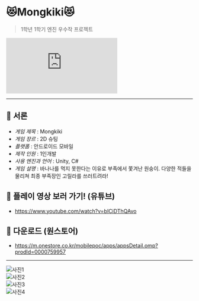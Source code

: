 # 😻Mongkiki😻
> 1학년 1학기 엔진 우수작 프로젝트

![image](https://github.com/main.png/README.md)

---

## 🍰 서론

- *게임 제목* : Mongkiki
- *게임 장르* : 2D 슈팅
- *플랫폼* : 안드로이드 모바일
- *제작 인원* : 1인개발
- *사용 엔진과 언어* : Unity, C#
- *게임 설명* : 바나나를 먹지 못한다는 이유로 부족에서 쫓겨난 원숭이. 다양한 적들을 물리쳐 최종 부족장인 고릴라를 쓰러트려라! 

## 🍰 플레이 영상 보러 가기! (유튜브)

- <https://www.youtube.com/watch?v=bICiDThQAvo>

## 🍰 다운로드 (원스토어)

- <https://m.onestore.co.kr/mobilepoc/apps/appsDetail.omp?prodId=0000759957>
---

![사진1](https://user-images.githubusercontent.com/72392141/210330245-bf3a9539-f088-4362-83c5-7a4e474cf74f.png)<br/>
![사진2](https://user-images.githubusercontent.com/72392141/210330254-0e5d155b-0957-4987-8461-b1380e0cd689.png)<br/>
![사진3](https://user-images.githubusercontent.com/72392141/210330256-60d27b2a-013b-4480-b7b5-b2097b102b13.png)<br/>
![사진4](https://user-images.githubusercontent.com/72392141/210330265-e6247b4e-d615-4c43-8cde-2dc91a198117.png)<br/>
